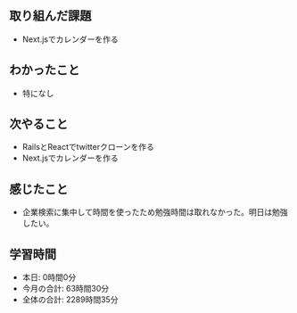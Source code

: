## 取り組んだ課題
- Next.jsでカレンダーを作る
## わかったこと
-  特になし
## 次やること
- RailsとReactでtwitterクローンを作る
- Next.jsでカレンダーを作る
## 感じたこと
- 企業検索に集中して時間を使ったため勉強時間は取れなかった。明日は勉強したい。
## 学習時間
- 本日: 0時間0分
- 今月の合計: 63時間30分
- 全体の合計: 2289時間35分
